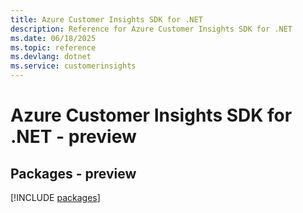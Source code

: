 ```yaml
---
title: Azure Customer Insights SDK for .NET
description: Reference for Azure Customer Insights SDK for .NET
ms.date: 06/18/2025
ms.topic: reference
ms.devlang: dotnet
ms.service: customerinsights
---
```

# Azure Customer Insights SDK for .NET - preview
## Packages - preview
[!INCLUDE [packages](customer-insights-index.md)]